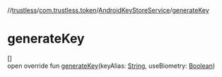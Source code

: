 //[trustless](../../../index.md)/[com.trustless.token](../index.md)/[AndroidKeyStoreService](index.md)/[generateKey](generate-key.md)

# generateKey

[]\
open override fun [generateKey](generate-key.md)(keyAlias: [String](https://kotlinlang.org/api/latest/jvm/stdlib/kotlin/-string/index.html), useBiometry: [Boolean](https://kotlinlang.org/api/latest/jvm/stdlib/kotlin/-boolean/index.html))
